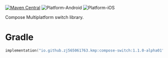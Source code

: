 [![Maven Central](https://img.shields.io/maven-central/v/io.github.zj565061763.kmp/compose-switch)](https://central.sonatype.com/search?q=g:io.github.zj565061763.kmp+compose-switch)
![Platform-Android](https://img.shields.io/badge/Platform-Android-brightgreen)
![Platform-iOS](https://img.shields.io/badge/Platform-iOS-brightgreen)

Compose Multiplatform switch library.

# Gradle

```kotlin
implementation("io.github.zj565061763.kmp:compose-switch:1.1.0-alpha01")
```